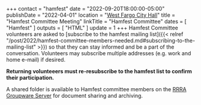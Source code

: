 +++
contact = "hamfest"
date = "2022-09-20T18:00:00-05:00"
publishDate = "2022-04-01"
location = "[West Fargo City Hall](/places/west-fargo-city-hall/)"
title = "Hamfest Committee Meeting"
linkTitle = "Hamfest Committee"
dates = [ "Hamfest" ]
outputs = [ "HTML" ]
update = 1
+++
Hamfest Committee volunteers are asked to [subscribe to the hamfest
mailing list]({{< relref "/post/2022/hamfest-committee-members-needed.md#subscribing-to-the-mailing-list" >}})
so that they can stay informed and be a part of the
conversation. Volunteers may subscribe multiple addresses
(e.g. work and home e-mail) if desired.

**Returning volunteeers must re-resubscribe to the hamfest list to
confirm their participation.**

A shared folder is available to Hamfest committee
members on the <a href="https://cloud.rrra.org" rel="nofollow">RRRA
Groupware Server</a> for document sharing and archiving.
